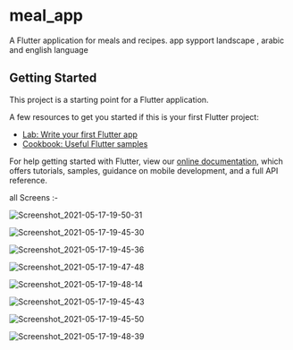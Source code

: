 # meal_app

A Flutter application for meals and recipes.
app sypport landscape , arabic and english language

## Getting Started

This project is a starting point for a Flutter application.

A few resources to get you started if this is your first Flutter project:

- [Lab: Write your first Flutter app](https://flutter.dev/docs/get-started/codelab)
- [Cookbook: Useful Flutter samples](https://flutter.dev/docs/cookbook)

For help getting started with Flutter, view our
[online documentation](https://flutter.dev/docs), which offers tutorials,
samples, guidance on mobile development, and a full API reference.

all Screens :-

![Screenshot_2021-05-17-19-50-31](https://user-images.githubusercontent.com/43927393/118536464-11440500-b74c-11eb-9226-9391349ef187.png)

![Screenshot_2021-05-17-19-45-30](https://user-images.githubusercontent.com/43927393/118536531-2325a800-b74c-11eb-9614-7fc8a6011c58.png)

![Screenshot_2021-05-17-19-45-36](https://user-images.githubusercontent.com/43927393/118536566-2c167980-b74c-11eb-9163-854ec20c65cc.png)

![Screenshot_2021-05-17-19-47-48](https://user-images.githubusercontent.com/43927393/118536619-3b95c280-b74c-11eb-9113-ad092e344932.png)

![Screenshot_2021-05-17-19-48-14](https://user-images.githubusercontent.com/43927393/118536654-46505780-b74c-11eb-8f6d-099b6ac08a70.png)

![Screenshot_2021-05-17-19-45-43](https://user-images.githubusercontent.com/43927393/118536702-55370a00-b74c-11eb-8e8c-3df4b6936f00.png)

![Screenshot_2021-05-17-19-45-50](https://user-images.githubusercontent.com/43927393/118536727-5a945480-b74c-11eb-8935-63eac9299dd6.png)

![Screenshot_2021-05-17-19-48-39](https://user-images.githubusercontent.com/43927393/118536769-66801680-b74c-11eb-81bb-f40bda09a4d6.png)

